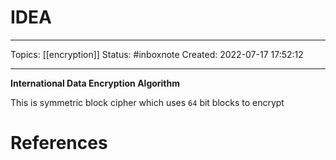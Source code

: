 # IDEA
---
Topics: [[encryption]]
Status: #inboxnote
Created: 2022-07-17 17:52:12

---

**International Data Encryption Algorithm**

This is symmetric block cipher which uses `64` bit blocks to encrypt

# References
